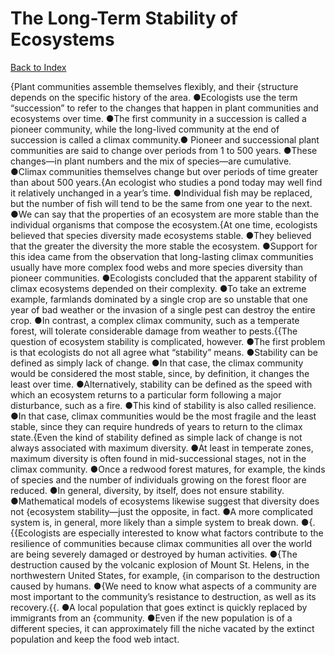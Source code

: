 # The Long-Term Stability of Ecosystems
[Back to Index](https://github.com/windows10010/tpoExtractor/blog/master/README.md)

{Plant communities assemble themselves flexibly, and their {structure depends on the specific history of the area. ●Ecologists use the term “succession” to refer to the changes that happen in plant communities and ecosystems over time. ●The first community in a succession is called a pioneer community, while the long-lived community at the end of succession is called a climax community.● Pioneer and successional plant communities are said to change over periods from 1 to 500 years. ●These changes—in plant numbers and the mix of species—are cumulative. ●Climax communities themselves change but over periods of time greater than about 500 years.{An ecologist who studies a pond today may well find it relatively unchanged in a year’s time. ●Individual fish may be replaced, but the number of fish will tend to be the same from one year to the next. ●We can say that the properties of an ecosystem are more stable than the individual organisms that compose the ecosystem.{At one time, ecologists believed that species diversity made ecosystems stable. ●They believed that the greater the diversity the more stable the ecosystem. ●Support for this idea came from the observation that long-lasting climax communities usually have more complex food webs and more species diversity than pioneer communities. ●Ecologists concluded that the apparent stability of climax ecosystems depended on their complexity. ●To take an extreme example, farmlands dominated by a single crop are so unstable that one year of bad weather or the invasion of a single pest can destroy the entire crop. ●In contrast, a complex climax community, such as a temperate forest, will tolerate considerable damage from weather to pests.{{The question of ecosystem stability is complicated, however. ●The first problem is that ecologists do not all agree what “stability” means. ●Stability can be defined as simply lack of change. ●In that case, the climax community would be considered the most stable, since, by definition, it changes the least over time. ●Alternatively, stability can be defined as the speed with which an ecosystem returns to a particular form following a major disturbance, such as a fire. ●This kind of stability is also called resilience. ●In that case, climax communities would be the most fragile and the least stable, since they can require hundreds of years to return to the climax state.{Even the kind of stability defined as simple lack of change is not always associated with maximum diversity. ●At least in temperate zones, maximum diversity is often found in mid-successional stages, not in the climax community. ●Once a redwood forest matures, for example, the kinds of species and the number of individuals growing on the forest floor are reduced. ●In general, diversity, by itself, does not ensure stability. ●Mathematical models of ecosystems likewise suggest that diversity does not {ecosystem stability—just the opposite, in fact. ●A more complicated system is, in general, more likely than a simple system to break down. ●{.{{Ecologists are especially interested to know what factors contribute to the resilience of communities because climax communities all over the world are being severely damaged or destroyed by human activities. ●{The destruction caused by the volcanic explosion of Mount St. Helens, in the northwestern United States, for example, {in comparison to the destruction caused by humans. ●{We need to know what aspects of a community are most important to the community’s resistance to destruction, as well as its recovery.{{. ●A local population that goes extinct is quickly replaced by immigrants from an {community. ●Even if the new population is of a different species, it can approximately fill the niche vacated by the extinct population and keep the food web intact.
